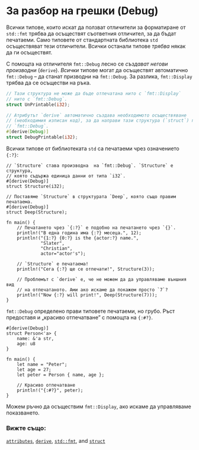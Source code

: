 # За разбор на грешки (Debug)

Всички типове, които искат да ползват отличители за форматиране от `std::fmt`
трябва да осъществят съответния отличител, за да бъдат печатаеми. Само типовете
от стандартната библиотека `std` осъществяват тези отличители. Всички останали
типове *трябва* някак да ги осъществят.

С помощта на отличителя `fmt::Debug` лесно се _създават негови производни_
(`derive`). *Всички* типове могат да осъществят автоматично `fmt::Debug` – да
станат призводни на `fmt::Debug`. За разлика, `fmt::Display` трябва да се
осъществи на ръка.

```rust
// Тази структура не може да бъде отпечатана нито с `fmt::Display`
// нито с `fmt::Debug`.
struct UnPrintable(i32);

// Атрибутът `derive` автоматично създава необходимото осъществяване
// (необходимия изписан код), за да направи тази структура (`struct`) печатаема с
// `fmt::Debug`.
#[derive(Debug)]
struct DebugPrintable(i32);
```

Всички типове от библиотеката `std` са печатаеми чрез означението `{:?}`:

```rust,editable
// `Structure` става производна  на `fmt::Debug`. `Structure` е структура,
// която съдържа единица данни от типа `i32`.
#[derive(Debug)]
struct Structure(i32);

// Поставяме `Structure` в структурата `Deep`, която също правим печатаема.
#[derive(Debug)]
struct Deep(Structure);

fn main() {
    // Печатането чрез `{:?}` е подобно на печатането чрез `{}`.
    println!("В една година има {:?} месеца.", 12);
    println!("{1:?} {0:?} is the {actor:?} name.",
             "Slater",
             "Christian",
             actor="actor's");

    // `Structure` е печатаема!
    println!("Сега {:?} ще се отпечати!", Structure(3));

    // Проблемът с `derive` е, че не можем да да управляваме външния вид
    // на отпечатаното. Ами ако искаме да покажем просто `7`?
    println!("Now {:?} will print!", Deep(Structure(7)));
}
```

 `fmt::Debug` определено прави типовете печатаеми, но грубо.
Ръст предоставя и „красиво отпечатване” с помощта на `{:#?}`.

```rust,editable
#[derive(Debug)]
struct Person<'a> {
    name: &'a str,
    age: u8
}

fn main() {
    let name = "Peter";
    let age = 27;
    let peter = Person { name, age };

    // Красиво отпечатване
    println!("{:#?}", peter);
}
```

 Можем ръчно да осъществим `fmt::Display`, ако искаме да управляваме показването.

### Вижте също:

[`attributes`][attributes], [`derive`][derive], [`std::fmt`][fmt],
and [`struct`][structs]

[attributes]: https://doc.rust-lang.org/reference/attributes.html
[derive]: ../../trait/derive.md
[fmt]: https://doc.rust-lang.org/std/fmt/
[structs]: ../../custom_types/structs.md

